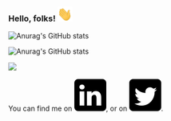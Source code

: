 ### Hello, folks! <img src="https://raw.githubusercontent.com/ketansdeshpande/ketansdeshpande/main/wave.gif" width="30px">

<!--
**ketansdeshpande/ketansdeshpande** is a ✨ _special_ ✨ repository because its `README.md` (this file) appears on your GitHub profile.

Here are some ideas to get you started:

- 🔭 I’m currently working on ...
- 🌱 I’m currently learning ...
- 👯 I’m looking to collaborate on ...
- 🤔 I’m looking for help with ...
- 💬 Ask me about ...
- 📫 How to reach me: ...
- 😄 Pronouns: ...
- ⚡ Fun fact: ...
-->

![Anurag's GitHub stats](https://github-readme-stats.vercel.app/api?username=ketansdeshpande&show_icons=true&theme=dark)

![Anurag's GitHub stats](https://github-readme-stats.vercel.app/api/top-langs/?username=ketansdeshpande)


![](https://img.shields.io/badge/code-JavaScript-informational?style=flat&logo=Ketan&logoColor=white&color=2bbc8a)

<!-- Actual text -->

You can find me on [![LinkedIn][2.2]][2], or on [![Twitter][1.2]][1].

<!-- Icons -->

[1.2]: https://raw.githubusercontent.com/ketansdeshpande/ketansdeshpande/main/iconfinder_Rounded_Twitter5_svg_5282551.png (twitter)
[2.2]: https://raw.githubusercontent.com/ketansdeshpande/ketansdeshpande/main/iconfinder_Rounded_Linkedin2_svg_5282542.png (LinkedIn)

<!-- Links to your social media accounts -->

[1]: https://twitter.com/de_ketan
[2]: https://www.linkedin.com/in/ketan-d
